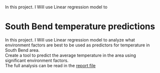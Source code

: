 In this project. I Will use Linear regression model to 
# South Bend temperature predictions
In this project. I Will use Linear regression model to analyze what environment factors are best to be used as predictors for temperature in South Bend area. <br />
Create a tool to predict the average temperature in the area using significant environment factors. <br />
The full analysis can be read in the [report file](https://github.com/oceancode1997/southbendtemperature/blob/master/final%20report%20temperature%20in%20South%20Bend.docx?raw=true)
